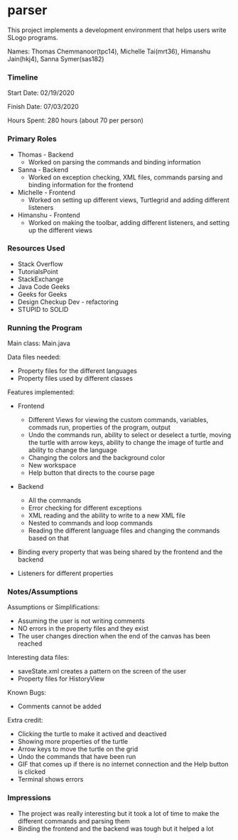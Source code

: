 parser
====

This project implements a development environment that helps users write SLogo programs.

Names: Thomas Chemmanoor(tpc14), Michelle Tai(mrt36), Himanshu Jain(hkj4), Sanna Symer(sas182)


### Timeline

Start Date: 02/19/2020

Finish Date: 07/03/2020

Hours Spent: 280 hours (about 70 per person)

### Primary Roles
 
*  Thomas - Backend 
    *  Worked on parsing the commands and binding information 
*  Sanna - Backend 
    *  Worked on exception checking, XML files, commands parsing and binding information for the frontend
*  Michelle - Frontend
    *  Worked on setting up different views, Turtlegrid and adding different listeners 
*  Himanshu - Frontend
    *  Worked on making the toolbar, adding different listeners, and setting up the different views 

### Resources Used

*  Stack Overflow
*  TutorialsPoint
*  StackExchange
*  Java Code Geeks
*  Geeks for Geeks
*  Design Checkup Dev - refactoring
*  STUPID to SOLID

### Running the Program

Main class: Main.java

Data files needed: 

*  Property files for the different languages
*  Property files used by different classes 

Features implemented: 
*  Frontend
    *  Different Views for viewing the custom commands, variables, commads run, properties of the program, output 
    *  Undo the commands run, ability to select or deselect a turtle, moving the turtle with arrow keys, ability to change the image of turtle and ability to change the language
    *  Changing the colors and the background color
    *  New workspace 
    *  Help button that directs to the course page 
* Backend 
    *  All the commands
    *  Error checking for different exceptions 
    *  XML reading and the ability to write to a new XML file 
    *  Nested to commands and loop commands 
    *  Reading the different language files and changing the commands based on that 

* Binding every property that was being shared by the frontend and the backend 
* Listeners for different properties 


### Notes/Assumptions

Assumptions or Simplifications: 
*  Assuming the user is not writing comments
*  NO errors in the property files and they exist 
*  The user changes direction when the end of the canvas has been reached  

Interesting data files:
*  saveState.xml creates a pattern on the screen of the user 
* Property files for HistoryView 

Known Bugs:
*  Comments cannot be added 

Extra credit:
*  Clicking the turtle to make it actived and deactived
*  Showing more properties of the turtle
*  Arrow keys to move the turtle on the grid 
*  Undo the commands that have been run 
*  GIF that comes up if there is no internet connection and the Help button is clicked 
*  Terminal shows errors 

### Impressions
*  The project was really interesting but it took a lot of time to make the different commands and parsing them 
*  Binding the frontend and the backend was tough but it helped a lot 


